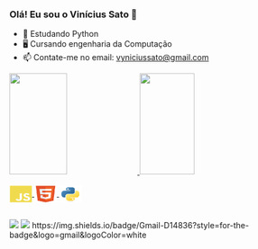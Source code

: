 ### Olá! Eu sou o Vinícius Sato 👋
 
- 🌱 Estudando Python
- 🖥️ Cursando engenharia da Computação
- 📫 Contate-me no email: vyniciussato@gmail.com

<div>
<a href="https://github.com/ViniSato">
<img height="180em" <img width="45%" src="https://github-readme-stats.vercel.app/api?username=ViniSato&show_icons=true&theme=github_dark&include_all_commits=true&count_private=true"/>
<img height="180em" <img width="44%" src="https://github-readme-stats.vercel.app/api/top-langs/?username=ViniSato&layout=compact&langs_count=7&theme=github_dark  "/>
</div>
<div style="display: inline_block"><br>
  <img align="center" alt="Rafa-Js" height="30" width="40" src="https://raw.githubusercontent.com/devicons/devicon/master/icons/javascript/javascript-plain.svg">
  <img align="center" alt="Rafa-HTML" height="30" width="40" src="https://raw.githubusercontent.com/devicons/devicon/master/icons/html5/html5-original.svg">
  <img align="center" alt="Rafa-Python" height="30" width="40" src="https://raw.githubusercontent.com/devicons/devicon/master/icons/python/python-original.svg">
 </div>

 ##
 
 <div> 
  <a href = "mailto:vyniciussato@gmail.com"><img src="[https://img.shields.io/badge/Gmail-D14836?style=for-the-badge&logo=gmail&logoColor=white]" target="_blank"></a>
  <a href="https://www.linkedin.com/in/vinícius-sato-de-oliveira" target="_blank"><img src="https://img.shields.io/badge/-LinkedIn-%230077B5?style=for-the-badge&logo=linkedin&logoColor=white" target="_blank"></a> 
https://img.shields.io/badge/Gmail-D14836?style=for-the-badge&logo=gmail&logoColor=white
